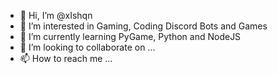 - 👋 Hi, I’m @xIshqn
- 👀 I’m interested in Gaming, Coding Discord Bots and Games
- 🌱 I’m currently learning PyGame, Python and NodeJS
- 💞️ I’m looking to collaborate on ...
- 📫 How to reach me ...

<!---
xIshqn/xIshqn is a ✨ special ✨ repository because its `README.md` (this file) appears on your GitHub profile.
You can click the Preview link to take a look at your changes.
--->
